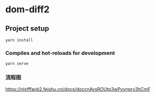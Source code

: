 # dom-diff2

## Project setup
```
yarn install
```

### Compiles and hot-reloads for development
```
yarn serve
```

### 流程图
https://nlxfffayb2.feishu.cn/docs/doccnAvsROUtp3wPyynprv3hCmF